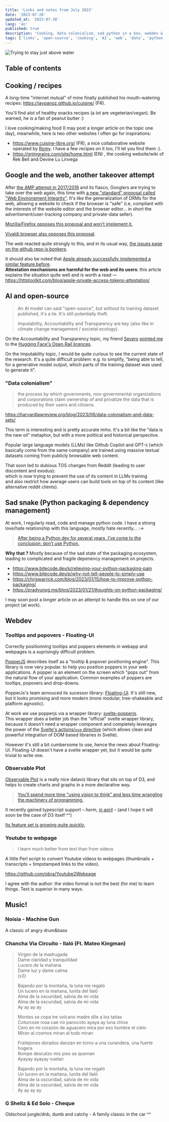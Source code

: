 ```yaml
---
title: 'Links and notes from July 2023'
date: '2023-07-28'
updated_at: '2023-07-30'
lang: 'en'  
published: true
description: 'Cooking, data colonialism, sad python in a box, webdev & music'
tags: ['links', 'open-source', 'cooking', 'AI', 'web', 'data', 'python', 'webdev', 'music']
---
```


<script>
  import Youtube from "svelte-youtube-embed";
	import { SoundCloud } from 'sveltekit-embed'
</script>

![Trying to stay just above water](./IMG_1422_s.jpg)

## Table of contents

## Cooking / recipes

A long-time "internet mutual" of mine finally published his mouth-watering recipes: 
https://jaypanoz.github.io/cuisine/ (FR).

You'll find alot of healthy snacks recipes (a lot are vegeterian/vegan). Be warned, he is a fan of peanut butter :)

I love cooking/making food (I may post a longer article on the topic one day), meanwhile, here is two other websites I often go for inspirations:

- https://www.cuisine-libre.org/ (FR), a nice collaborative website operated by [Romy](https://www.cuisine-libre.org/romy). I have a few recipes on it too, I'll let you find them :).
- https://grimgrains.com/site/home.html (EN) , the cooking website/wiki of Rek Bell and Devine Lu Linvega


## Google and the web, another takeover attempt

After [the AMP attempt in 2017/2018](http://ampletter.org/) and its fiasco, Googlers are trying to take over the web again, this time with [a new "standard" proposal called "Web Environement Integrity"](https://github.com/RupertBenWiser/Web-Environment-Integrity/). It's like the generalization of DRMs for the web, allowing a website to check if the browser is "safe" (i.e, compliant with the interests of the website editor and the browser editor... in short the advertisment/user-tracking company and private-data seller).

[Mozilla/Firefox opposes this proposal and won't implement it.](https://github.com/mozilla/standards-positions/issues/852)

[Vivaldi browser also opposes this proposal](https://vivaldi.com/blog/googles-new-dangerous-web-environment-integrity-spec/).

The web reacted quite strongly to this, and in its usual way, [the issues page on the github repo is bonkers](https://github.com/RupertBenWiser/Web-Environment-Integrity/issues).

It should also be noted that [Apple already successfully implemented a similar feature before](https://httptoolkit.com/blog/apple-private-access-tokens-attestation/).  
**Attestation mechanisms are harmful for the web and its users**: this article explains the situation quite well and is worth a read — https://httptoolkit.com/blog/apple-private-access-tokens-attestation/

## AI and open-source

> An AI model can said "open-source", but without its training dataset published, it's a lie. It's still potentially theft.  
>
> Imputability, Accountability and Transparency are key (also like in climate change management / societal ecology).

On the Accountability and Transparency topic, my friend [Severo](https://mastodon.social/@severo) [pointed me](https://mastodon.social/@severo/110777937796812106) to the [Hugging Face's Open Rail licences](https://huggingface.co/blog/open_rail). 

On the Imputability topic, I would be quite curious to see the current state of the research. It's a quite difficult problem: e.g. to simplify, "being able to tell, for a generative model output, which parts of the training dataset was used to generate it".

### "Data colonialism"

> the process by which governments, non-governmental organizations and corporations claim ownership of and privatize the data that is produced by their users and citizens.

https://harvardlawreview.org/blog/2023/06/data-colonialism-and-data-sets/

This term is interesting and is pretty accurate imho. It's a bit like the "data is the new oil" metaphor, but with a more political and historical perspective.


Popular large language models (LLMs) like Github Copilot and GPT-`X` (which basically come from the same company) are trained using massive textual datasets coming from publicly browsable web content.

That soon led to dubious TOS changes from Reddit (leading to user discontent and exodus):  
which is now trying to prevent the use of its content in LLMs training  
and also restrict how average users can build tools on top of its content (like alternative reddit clients).

## Sad snake (Python packaging & dependency management)

At work, I regularly read, code and manage python code. I have a strong love/hate relationship with this language, mostly hate recently... :->

> [After being a Python dev for several years, I’ve come to the conclusion: don’t use Python.](https://lobste.rs/s/vtghvu/why_not_tell_people_simply_use_pyenv#c_zv0ryz)

**Why that ?** Mostly because of the sad state of the packaging ecosystem, leading to complicated and fragile depenency management on projects.

- https://www.bitecode.dev/p/relieving-your-python-packaging-pain
- https://www.bitecode.dev/p/why-not-tell-people-to-simply-use
- https://chriswarrick.com/blog/2023/01/15/how-to-improve-python-packaging/
- https://pradyunsg.me/blog/2023/01/21/thoughts-on-python-packaging/

I may soon post a longer article on an attempt to handle this on one of our project (at work).

## Webdev

### Tooltips and popovers - Floating-UI

Correctly positionning tooltips and poppers elements in webapp and webpages is a suprisingly difficult problem.

[PopperJS](https://popper.js.org/) describes itself as a "tooltip & popover positioning engine". This library is now very popular. to help you position poppers in your web applications. A popper is an element on the screen which "pops out" from the natural flow of your application. Common examples of poppers are tooltips, popovers and drop-downs.

PopperJs's team annouced its sucessor library: [Floating-UI](https://floating-ui.com/). It's still new, but it looks promising and more modern (more modular, tree-shakeable and platform agnostic).

At work we use popperjs via a wrapper library: [svelte-popperjs](https://github.com/bryanmylee/svelte-popperjs).  
This wrapper does a better job than the "official" svelte wrapper library, because it doesn't need a wrapper component and completely leverages the power of the [Svelte's actions/`use` directive](https://svelte.dev/docs/element-directives#use-action) (which allows clean and powerful integration of DOM based libraries in Svelte).  

However it's still a bit cumbersome to use, hence the news about Floating-UI. Floating-UI doesn't have a svelte wrapper yet, but it would be quite trivial to write one.

### Observable Plot

[Observable Plot](https://observablehq.com/plot/) is a really nice dataviz library that sits on top of D3, and helps to create charts and graphs in a more declarative way.

> [You'll spend more time "using vision to think" and less time wrangling the machinery of programming.](https://observablehq.com/plot/why-plot)

It recently gained typescript support – _herm_, [in april](https://github.com/observablehq/plot/blob/main/CHANGELOG.md#065) – (and I hope it will soon be the case of D3 itself ^^)

[Its feature set is growing quite quickly.](https://github.com/observablehq/plot/blob/main/CHANGELOG.md)

### Youtube to webpage

> I learn much better from text than from videos

A little Perl script to convert Youtube videos to webpages (thumbnails + transcripts + timpstamped links to the video).

https://github.com/obra/Youtube2Webpage

I agree with the author: the video format is not the best (for me) to learn things. Text is superior in many ways.

## Music!

### Noisia - Machine Gun

A classic of angry drum&bass
<SoundCloud
  disable_observer={true}
	soundcloudLink="https://soundcloud.com/noisia/noisia-machine-gun?in=noisia/sets/split-the-atom-1"
/>

### Chancha Via Circuito - Ilaló (Ft. Mateo Kingman)

<Youtube id="ALO40b-qIdQ"/>

> Virgen de la madrugada  
> Dame claridad y tranquilidad  
> Lucero de la mañana  
> Dame luz y dame calma  
> (x3)
>
> Bajando por la montaña, la luna me regaló  
> Un lucero en la mañana, lunita del Ilaló  
> Alma de la oscuridad, salvia de mi vida  
> Alma de la oscuridad, salvia de mi vida  
> Ay ay ay ay
>
> Montes se copa tre volcano madre dile a los taitas  
> Coturcose rosa cae rio panocoto ayaya ay luna chiva  
> Cero en mi corazón de aguacero mira por eso hombre el cielo  
> Miran al cosmos miran al todo miran  
>
> Frailejones dorados danzan en torno a una curandera, una fuerte hogera  
> Rompe descalzo mis pies se queman  
> Ayayay ayayay vuelan  
>
> Bajando por la montaña, la luna me regaló  
> Un lucero en la mañana, lunita del Ilaló  
> Alma de la oscuridad, salvia de mi vida  
> Alma de la oscuridad, salvia de mi vida  
> Ay ay ay ay  

### G Shellz & Ed Solo - Cheque

Oldschool jungle/dnb, dumb and catchy - A family classic in the car ^^
<SoundCloud
disable_observer={true}
	soundcloudLink="https://soundcloud.com/edsolo/g-shellz-ed-solo-cheque"
/>

